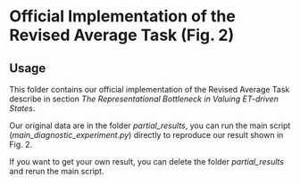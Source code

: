 

# Official Implementation of the Revised Average Task (Fig. 2)

## Usage
This folder contains our official implementation of the Revised Average Task describe in section *The Representational Bottleneck in Valuing ET-driven States*.

Our original data are in the folder *partial_results*, you can run the main script (*main_diagnostic_experiment.py*) directly to reproduce our result shown in Fig. 2.

If you want to get your own result, you can delete the folder *partial_results* and rerun the main script.

